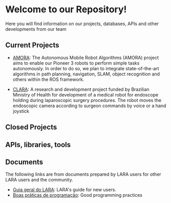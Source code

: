 # Welcome to our Repository!

Here you will find information on our projects, databases, APIs and other developments from our team

## Current Projects 

- [AMORA](https://github.com/lara-unb/amora): The Autonomous Mobile Robot Algorithms (AMORA) project aims to enable our Pioneer 3 robots to perform simple tasks autonomously. In order to do so, we plan to integrate state-of-the-art algorithms in path planning, navigation, SLAM, object recognition and others within the ROS framework.

- [CLARA](https://github.com/lara-unb/CLARA): A research and development project funded by Brazilian Ministry of Health for development of a medical robot for endoscope holding during laparoscopic surgery procedures. The robot moves the endoscopic camera according to surgeon commands by voice or a hand joystick

## Closed Projects 

## APIs, libraries, tools 

## Documents

The following links are from documents prepared by LARA users for other LARA users and the community. 

- [Guia geral do LARA](https://github.com/lara-unb/Guia-geral-do-LARA): LARA's guide for new users.
- [Boas práticas de programação](https://lara-unb.github.io/dicas-programacao/): Good programming practices

